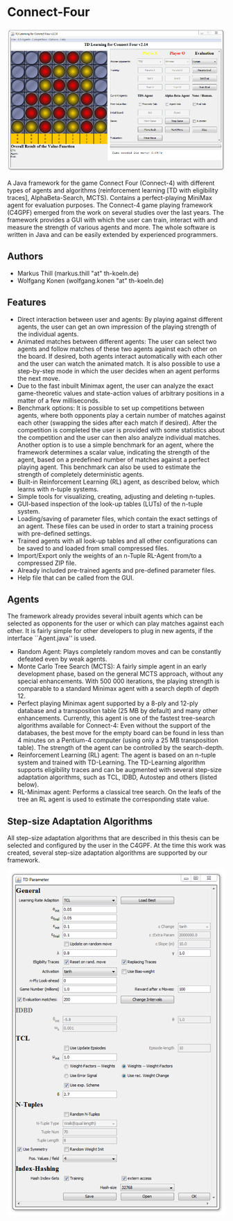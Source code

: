 Connect-Four
============

![Connect-4 Framework](c4-main-window.PNG)

A Java framework for the game Connect Four (Connect-4) with different types of agents and algorithms (reinforcement learning [TD with eligibility traces], AlphaBeta-Search, MCTS). Contains a perfect-playing MiniMax agent for evaluation purposes.
The Connect-4 game playing framework (C4GPF) emerged from the work on several studies over the last years. The framework provides a GUI with which the user can train, interact with and measure the strength of various agents and more. The whole software is written in Java and can be easily extended by experienced programmers. 

## Authors
* Markus Thill (markus.thill "at" th-koeln.de) 
* Wolfgang Konen (wolfgang.konen "at" th-koeln.de)




## Features
* Direct interaction between user and agents: By playing against different agents, the user can get an own impression of the playing strength of the individual agents. 
* Animated matches between different agents: The user can select two agents and follow matches of these two agents against each other on the board. If desired, both agents interact automatically with each other and the user can watch the animated match. It is also possible to use a step-by-step mode in which the user decides when an agent performs the next move.
* Due to the fast inbuilt Minimax agent, the user can analyze the exact game-theoretic values and state-action values of arbitrary positions in a matter of a few milliseconds. 
* Benchmark options: It is possible to set up competitions between agents, where both opponents play a certain number of matches against each other (swapping the sides after each match if desired). After the competition is completed the user is provided with some statistics about the competition and the user can then also analyze individual matches. Another option is to use a simple benchmark for an agent, where the framework determines a scalar value, indicating the strength of the agent, based on a predefined number of matches against a perfect playing agent. This benchmark can also be used to estimate the strength of completely deterministic agents.
* Built-in Reinforcement Learning (RL) agent, as described below, which learns with n-tuple systems.
* Simple tools for visualizing, creating, adjusting and deleting n-tuples.
* GUI-based inspection of the look-up tables (LUTs) of the n-tuple system.
* Loading/saving of parameter files, which contain the exact settings of an agent. These files can be used in order to start a training process with pre-defined settings.
* Trained agents with all look-up tables and all other configurations can be saved to and loaded from small compressed files.
* Import/Export only the weights of an n-Tuple RL-Agent from/to a compressed ZIP file.
* Already included pre-trained agents and pre-defined parameter files.
* Help file that can be called from the GUI.

## Agents
The framework already provides several inbuilt agents which can be selected as opponents for the user or which can play matches against each other. It is fairly simple for other developers to plug in new agents, if the interface ``Agent.java'' is used. 
* Random Agent: Plays completely random moves and can be constantly defeated even by weak agents.
* Monte Carlo Tree Search (MCTS): A fairly simple agent in an early development phase, based on the general MCTS approach, without any special enhancements. With 500 000 iterations, the playing strength is comparable to a standard Minimax agent with a search depth of depth 12.
* Perfect playing Minimax agent supported by a 8-ply and 12-ply database and a transposition table (25 MB by default) and many other enhancements. Currently, this agent is one of the fastest tree-search algorithms available for Connect-4: Even without the support of the databases, the best move for the empty board can be found in less than 4 minutes on a Pentium-4 computer (using only a 25 MB transposition table). 
	The strength of the agent can be controlled by the search-depth. 
* Reinforcement Learning (RL) agent: The agent is based on an n-tuple system and trained with TD-Learning. The TD-Learning algorithm supports eligibility traces and can be augmented with several step-size adaptation algorithms, such as TCL, IDBD, Autostep and others (listed below).
* RL-Minimax agent: Performs a classical tree search. On the leafs of the tree an RL agent is used to estimate the corresponding state value.

## Step-size Adaptation Algorithms
All step-size adaptation algorithms that are described in this thesis can be selected and configured by the user in the C4GPF. At the time this work was created, several step-size adaptation algorithms are supported by our framework.

![TD-parameter window of the Connect-4 Game Playing Framework ](tdl-parameters.png)		
